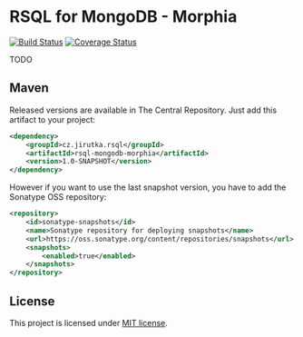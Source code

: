 RSQL for MongoDB - Morphia
==========================
[![Build Status](https://travis-ci.org/jirutka/rsql-mongodb-morphia.png)](https://travis-ci.org/jirutka/rsql-mongodb-morphia) [![Coverage Status](https://coveralls.io/repos/jirutka/rsql-mongodb-morphia/badge.png?branch=master)](https://coveralls.io/r/jirutka/rsql-mongodb-morphia?branch=master)

TODO


Maven
-----

Released versions are available in The Central Repository. Just add this artifact to your project:

```xml
<dependency>
    <groupId>cz.jirutka.rsql</groupId>
    <artifactId>rsql-mongodb-morphia</artifactId>
    <version>1.0-SNAPSHOT</version>
</dependency>
```

However if you want to use the last snapshot version, you have to add the Sonatype OSS repository:

```xml
<repository>
    <id>sonatype-snapshots</id>
    <name>Sonatype repository for deploying snapshots</name>
    <url>https://oss.sonatype.org/content/repositories/snapshots</url>
    <snapshots>
        <enabled>true</enabled>
    </snapshots>
</repository>
```


License
-------

This project is licensed under [MIT license](http://opensource.org/licenses/MIT).
